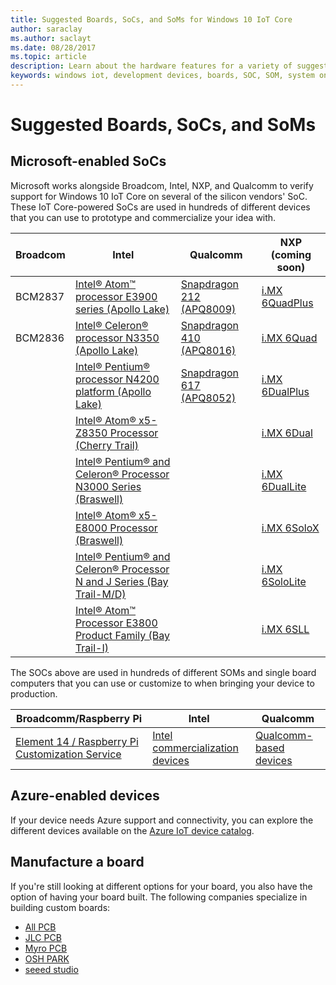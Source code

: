 ```yaml
---
title: Suggested Boards, SoCs, and SoMs for Windows 10 IoT Core
author: saraclay
ms.author: saclayt
ms.date: 08/28/2017
ms.topic: article
description: Learn about the hardware features for a variety of suggested boards and community devices.
keywords: windows iot, development devices, boards, SOC, SOM, system on chips, Raspberry Pi 2, Raspberry Pi 3, Minnowboard Max, Dragonboard
---
```


# Suggested Boards, SoCs, and SoMs

## Microsoft-enabled SoCs
Microsoft works alongside Broadcom, Intel, NXP, and Qualcomm to verify support for Windows 10 IoT Core on several of the silicon vendors' SoC. These IoT Core-powered SoCs are used in hundreds of different devices that you can use to prototype and commercialize your idea with. 


| Broadcom | Intel | Qualcomm | NXP (coming soon) |
|----------|-------|----------|-----|
| BCM2837  |  [Intel® Atom™ processor E3900 series (Apollo Lake)](https://ark.intel.com/products/codename/80644/#@embedded) | [Snapdragon 212 (APQ8009)](https://www.qualcomm.com/products/snapdragon/processors/212) | [i.MX 6QuadPlus](https://forms.office.com/Pages/ResponsePage.aspx?id=v4j5cvGGr0GRqy180BHbR9XpjGK4S5xLp4jJORm7749UQVg4STc5UlcyR0ozWkkzUDYzMjI2RjhHVC4u) |
| BCM2836  | [Intel® Celeron® processor N3350 (Apollo Lake)](https://ark.intel.com/products/codename/80644/#@embedded) | [Snapdragon 410 (APQ8016)](https://www.qualcomm.com/products/snapdragon/processors/410) | [i.MX 6Quad](https://forms.office.com/Pages/ResponsePage.aspx?id=v4j5cvGGr0GRqy180BHbR9XpjGK4S5xLp4jJORm7749UQVg4STc5UlcyR0ozWkkzUDYzMjI2RjhHVC4u) |
| | [Intel® Pentium® processor N4200 platform (Apollo Lake)](https://ark.intel.com/products/codename/80644/#@embedded) | [Snapdragon 617 (APQ8052)](https://www.qualcomm.com/products/snapdragon/processors/617) | [i.MX 6DualPlus](https://forms.office.com/Pages/ResponsePage.aspx?id=v4j5cvGGr0GRqy180BHbR9XpjGK4S5xLp4jJORm7749UQVg4STc5UlcyR0ozWkkzUDYzMjI2RjhHVC4u) |
| | [Intel® Atom® x5-Z8350 Processor (Cherry Trail)](https://ark.intel.com/products/93361/Intel-Atom-x5-Z8350-Processor-2M-Cache-up-to-1_92-GHz) | | [i.MX 6Dual](https://forms.office.com/Pages/ResponsePage.aspx?id=v4j5cvGGr0GRqy180BHbR9XpjGK4S5xLp4jJORm7749UQVg4STc5UlcyR0ozWkkzUDYzMjI2RjhHVC4u) |
| | 	[Intel® Pentium® and Celeron® Processor N3000 Series (Braswell)](http://ark.intel.com/products/codename/66094/#@embedded) | | [i.MX 6DualLite](https://forms.office.com/Pages/ResponsePage.aspx?id=v4j5cvGGr0GRqy180BHbR9XpjGK4S5xLp4jJORm7749UQVg4STc5UlcyR0ozWkkzUDYzMjI2RjhHVC4u) |
| | 	[	Intel® Atom® x5-E8000 Processor (Braswell)](http://ark.intel.com/products/codename/66094/#@embedded) | | [i.MX 6SoloX](https://forms.office.com/Pages/ResponsePage.aspx?id=v4j5cvGGr0GRqy180BHbR9XpjGK4S5xLp4jJORm7749UQVg4STc5UlcyR0ozWkkzUDYzMjI2RjhHVC4u) |
| | [Intel® Pentium® and Celeron® Processor N and J Series (Bay Trail-M/D)](http://ark.intel.com/products/codename/55844/) | | [i.MX 6SoloLite](https://forms.office.com/Pages/ResponsePage.aspx?id=v4j5cvGGr0GRqy180BHbR9XpjGK4S5xLp4jJORm7749UQVg4STc5UlcyR0ozWkkzUDYzMjI2RjhHVC4u) |
| | 	[Intel® Atom™ Processor E3800 Product Family (Bay Trail-I)](http://ark.intel.com/products/codename/55844/#@Embedded) | | [i.MX 6SLL](https://forms.office.com/Pages/ResponsePage.aspx?id=v4j5cvGGr0GRqy180BHbR9XpjGK4S5xLp4jJORm7749UQVg4STc5UlcyR0ozWkkzUDYzMjI2RjhHVC4u) |

The SOCs above are used in hundreds of different SOMs and single board computers that you can use or customize to  when bringing your device to production.

| Broadcomm/Raspberry Pi | Intel | Qualcomm |
|-------------|----------|---------|
| [Element 14 / Raspberry Pi Customization Service](https://www.element14.com/community/docs/DOC-76955/l/raspberry-pi-customization-service)| [Intel commercialization devices](https://solutionsdirectory.intel.com/solutions-directory/processors/278/processors/309/processors/402/processors/782/processors/788/processors/1103/processors/1107/processors/1110/processors/1175/processors/1344/processors/1348/processors/1349) | [Qualcomm-based devices](https://developer.qualcomm.com/hardware/snapdragon-410) |

## Azure-enabled devices
If your device needs Azure support and connectivity, you can explore the different devices available on the [Azure IoT device catalog](https://catalog.azureiotsuite.com/).

## Manufacture a board
If you're still looking at different options for your board, you also have the option of having your board built. The following companies specialize in building custom boards:

* [All PCB](http://www.allpcb.com/)
* [JLC PCB](https://jlcpcb.com/)
* [Myro PCB](http://www.myropcb.com/)
* [OSH PARK](https://oshpark.com/)
* [seeed studio](https://www.seeedstudio.com/)




